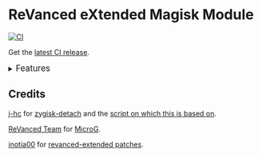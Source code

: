 # ReVanced eXtended Magisk Module
[![CI](https://github.com/nathannxx/extended/actions/workflows/ci.yml/badge.svg?branch=main)](https://github.com/nathannxx/extended/actions/workflows/ci.yml)

Get the [latest CI release](https://github.com/nathannxx/extended/releases).

<details><summary><big>Features</big></summary>
<ul>
 <li>Support all present and future ReVanced and <a href="https://github.com/inotia00/revanced-patches">ReVanced Extended</a> apps</li>
 <li> Can build Magisk modules and non-root APKs</li>
 <li> Updated daily with the latest versions of apps and patches</li>
 <li> Optimize APKs and modules for size</li>
 <li> Modules</li>
    <ul>
     <li> recompile invalidated odex for faster usage</li>
     <li> receive updates from Magisk app</li>
     <li> do not break safetynet or trigger root detections</li>
     <li> handle installation of the correct version of the stock app and all that</li>
     <li> support Magisk and KernelSU</li>
    </ul>
</ul>
Note that the <a href="../../actions/workflows/ci.yml">CI workflow</a> is scheduled to build the modules and APKs everyday using GitHub Actions if there is a change in ReVanced patches. You may want to disable it.
</details>

## Credits
[j-hc](https://github.com/j-hc) for [zygisk-detach](https://github.com/j-hc/zygisk-detach) and the [script on which this is based on](https://github.com/j-hc/revanced-magisk-module).

[ReVanced Team](https://github.com/revanced) for [MicroG](https://github.com/ReVanced/GmsCore/releases).

[inotia00](https://github.com/inotia00) for [revanced-extended patches](https://github.com/inotia00/revanced-patches).
